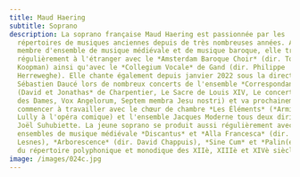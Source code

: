```yaml
---
title: Maud Haering
subtitle: Soprano
description: La soprano française Maud Haering est passionnée par les
  répertoires de musiques anciennes depuis de très nombreuses années. A la fois
  membre d'ensemble de musique médiévale et de musique baroque, elle travaille
  régulièrement à l'étranger avec le *Amsterdam Baroque Choir* (dir. Ton
  Koopman) ainsi qu'avec le *Collegium Vocale* de Gand (dir. Philippe
  Herreweghe). Elle chante également depuis janvier 2022 sous la direction de
  Sébastien Daucé lors de nombreux concerts de l'ensemble *Correspondances
  (David et Jonathas* de Charpentier, Le Sacre de Louis XIV, Le concert secret
  des Dames, Vox Angelorum, Septem membra Jesu nostri) et va prochainement
  commencer à travailler avec le chœur de chambre *Les Éléments* (*Armide* de
  Lully à l'opéra comique) et l'ensemble Jacques Moderne tous deux dirigés par
  Joël Suhubiette. La jeune soprano se produit aussi régulièrement avec les
  ensembles de musique médiévale *Discantus* et *Alla Francesca* (dir. Brigitte
  Lesnes), *Arborescence* (dir. David Chappuis), *Sine Cum* et *Palin(e)* dans
  du répertoire polyphonique et monodique des XIIè, XIIIè et XIVè siècles.
image: /images/024c.jpg
---
```

